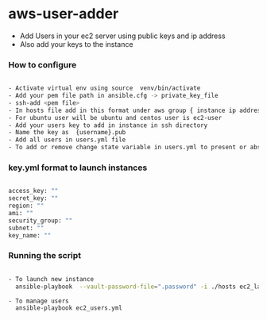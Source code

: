 # aws-user-adder

- Add Users in your ec2 server using  public keys and ip address 
- Also add your keys to the instance

### How to configure

```sh

- Activate virtual env using source  venv/bin/activate
- Add your pem file path in ansible.cfg -> private_key_file
- ssh-add <pem file>
- In hosts file add in this format under aws group { instance ip address}  ansible_ssh_user={ user to connect}  ansible_ssh_private_key_file= { pvt key path }
- For ubuntu user will be ubuntu and centos user is ec2-user
- Add your users key to add in instance in ssh directory
- Name the key as  {username}.pub
- Add all users in users.yml file
- To add or remove change state variable in users.yml to present or absent

```

### key.yml format to launch instances
```sh

access_key: ""
secret_key: ""
region: ""
ami: ""
security_group: ""
subnet: ""
key_name: ""

```

### Running the script 

```sh

- To launch new instance
  ansible-playbook  --vault-password-file=".password" -i ./hosts ec2_launch.yml

- To manage users
  ansible-playbook ec2_users.yml

```
